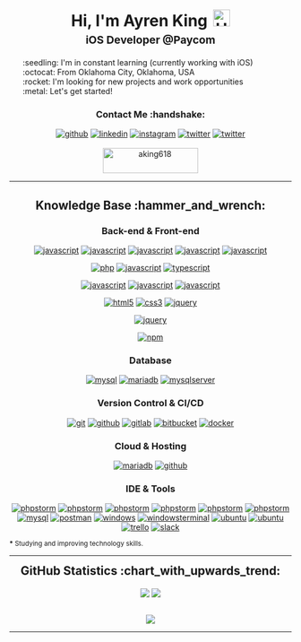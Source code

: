 <h1 style="text-align: center;margin-bottom: 5px;">Hi, I'm Ayren King<img src="https://raw.githubusercontent.com/iampavangandhi/iampavangandhi/master/gifs/Hi.gif" alt="Hi" style="width: 30px;margin-left: 10px;"></h1>
<h3 style="font-size: 1.2rem; text-align: center;margin: 0 0 20px 0;">iOS Developer @Paycom</h3>

<ul style="list-style: none;">
<li>:seedling: I'm in constant learning (currently working with iOS)</li>
<li>:octocat: From Oklahoma City, Oklahoma, USA</li>
<li>:rocket: I'm looking for new projects and work opportunities</li>
<li>:metal: Let's get started!</li>
</ul>
<div align="center">
<h3>Contact Me :handshake:</h3>
<a href="https://github.com/aking618" target="_blank"><img src="https://img.shields.io/badge/-Ayren King-black?logo=github&style=flat-square" alt="github"/></a>
<a href="https://www.linkedin.com/in/Ayren-King" target="_blank"><img src="https://img.shields.io/badge/-Ayren King-blue?logo=linkedin&style=flat-square" alt="linkedin"></a>
<a href="https://www.instagram.com/a_king618" target="_blank"><img src="https://img.shields.io/badge/-Ayren King-pink?logo=instagram&textColor=white&style=flat-square" alt="instagram"/></a>
<a href="https://twitter.com/AyrenKing1" target="_blank"><img src="https://img.shields.io/badge/-AyrenKing1-blue?logo=twitter&logoColor=white&style=flat-square" alt="twitter"/></a>
<a href="mailto:ashsquads@gmail.com"><img src="https://img.shields.io/badge/-ashsquads@gmail.com-white?logo=thunderbird&style=flat-square" alt="twitter"/></a>
<br/><br/>
<a href="https://www.buymeacoffee.com/aking618" target="_blank"><img src="https://cdn.buymeacoffee.com/buttons/v2/default-yellow.png" height="45" width="170" alt="aking618" /></a>
</div>


---

<div align="center">
<h2>Knowledge Base :hammer_and_wrench:</h2>

<h3>Back-end & Front-end</h3>

<a href="https://flutter.dev" target="_blank"><img src="https://img.shields.io/badge/Flutter-white.svg?style=for-the-badge&logo=flutter&logoColor=blue" alt="javascript"/></a>
<a href="https://dart.dev" target="_blank"><img src="https://img.shields.io/badge/dart-white.svg?style=for-the-badge&logo=dart&logoColor=blue" alt="javascript"/></a>
<a href="https://dart.dev" target="_blank"><img src="https://img.shields.io/badge/kotlin-white.svg?style=for-the-badge&logo=kotlin&logoColor=green" alt="javascript"/></a>
<a href="https://dart.dev" target="_blank"><img src="https://img.shields.io/badge/java-white.svg?style=for-the-badge&logo=java&logoColor=%23ED8B00" alt="javascript"/></a>
<a href="https://dart.dev" target="_blank"><img src="https://img.shields.io/badge/swift-white?style=for-the-badge&logo=swift&logoColor=F54A2A" alt="javascript"/></a>

<a href="https://php.net" target="_blank"><img src="https://img.shields.io/badge/PHP-white.svg?style=for-the-badge&logo=php&logoColor=777BB4" alt="php"/></a>
<a href="https://developer.mozilla.org/en-US/docs/Web/JavaScript" target="_blank"><img src="https://img.shields.io/badge/JavaScript-white.svg?style=for-the-badge&logo=javascript&logoColor=#F7DF1E" alt="javascript"/></a>
<a href="https://developer.mozilla.org/en-US/docs/Web/JavaScript" target="_blank"><img src="https://img.shields.io/badge/typescript-white.svg?style=for-the-badge&logo=typescript&logoColor=#F7DF1E" alt="typescript"/></a>

<a href="https://reactjs.org" target="_blank"><img src="https://img.shields.io/badge/react-white.svg?style=for-the-badge&logo=react&logoColor=%2361DAFB" alt="javascript"/></a>
<a href="https://reactjs.org" target="_blank"><img src="https://img.shields.io/badge/react_router-white.svg?style=for-the-badge&logo=react-router&logoColor=%2361DAFB" alt="javascript"/></a>
<a href="https://reactjs.org" target="_blank"><img src="https://img.shields.io/badge/MUI-white.svg?style=for-the-badge&logo=material-ui&logoColor=230081CB" alt="javascript"/></a>

<a href="https://html.spec.whatwg.org/multipage/" target="_blank"><img src="https://img.shields.io/badge/-HTML-white?logo=html5&style=for-the-badge" alt="html5"/></a>
<a href="https://www.w3.org/Style/CSS" target="_blank"><img src="https://img.shields.io/badge/-CSS-white?logo=css3&logoColor=1572B6&style=for-the-badge" alt="css3"/></a>
<a href="https://jquery.com/" target="_blank"><img src="https://img.shields.io/badge/-jquery-white?logo=jquery&logoColor=0769AD&style=for-the-badge" alt="jquery"/></a>

<a href="https://jquery.com/" target="_blank"><img src="https://img.shields.io/badge/c%23-white.svg?style=for-the-badge&logo=c-sharp&logoColor=green" alt="jquery"/></a>

<a href="https://www.npmjs.com/" target="_blank"><img src="https://img.shields.io/badge/-npm-white?logo=npm&logoColor=CB3837&style=for-the-badge" alt="npm"/></a>


<h3>Database</h3>

<a href="https://www.mysql.com/" target="_blank"><img src="https://img.shields.io/badge/-mysql-white?logo=mysql&logoColor=4479A1&style=for-the-badge" alt="mysql"/></a>
<a href="https://mariadb.org/" target="_blank"><img src="https://img.shields.io/badge/firebase-white.svg?style=for-the-badge&logo=firebase" alt="mariadb"/></a>
<a href="https://mariadb.org/" target="_blank"><img src="https://img.shields.io/badge/Microsoft%20SQL%20Sever-white?style=for-the-badge&logo=microsoft%20sql%20server&logoColor=red" alt="mysqlserver"/></a>


<h3>Version Control & CI/CD</h3>
<a href="https://git-scm.com/" target="_blank"><img src="https://img.shields.io/badge/-git-white?logo=git&logoColor=F05032&style=for-the-badge" alt="git"/></a>
<a href="https://github.com/" target="_blank"><img src="https://img.shields.io/badge/-github-white?logo=github&logoColor=181717&style=for-the-badge" alt="github"/></a>
<a href="https://gitlab.com/" target="_blank"><img src="https://img.shields.io/badge/-gitlab-white?logo=gitlab&logoColor=FCA121&style=for-the-badge" alt="gitlab"/></a>
<a href="https://bitbucket.org/" target="_blank"><img src="https://img.shields.io/badge/-bitbucket-white?logo=bitbucket&logoColor=0052CC&style=for-the-badge" alt="bitbucket"/></a>
<a href="https://www.docker.com/" target="_blank"><img src="https://img.shields.io/badge/-docker-white?logo=docker&logoColor=2496ED&style=for-the-badge" alt="docker"/></a>

<h3>Cloud & Hosting</h3>

<a href="https://mariadb.org/" target="_blank"><img src="https://img.shields.io/badge/firebase-white.svg?style=for-the-badge&logo=firebase" alt="mariadb"/></a>
<a href="https://github.com/" target="_blank"><img src="https://img.shields.io/badge/-github-white?logo=github&logoColor=181717&style=for-the-badge" alt="github"/></a>

<h3>IDE & Tools</h3>


<a href="https://www.jetbrains.com/phpstorm/" target="_blank"><img src="https://img.shields.io/badge/Android%20Studio-white.svg?style=for-the-badge&logo=android-studio&logoColor=3DDC84" alt="phpstorm"/></a>
<a href="https://www.jetbrains.com/phpstorm/" target="_blank"><img src="https://img.shields.io/badge/IntelliJIDEA-white.svg?style=for-the-badge&logo=intellij-idea&logoColor=black" alt="phpstorm"/></a>
<a href="https://www.jetbrains.com/phpstorm/" target="_blank"><img src="https://img.shields.io/badge/Visual%20Studio%20Code-white.svg?style=for-the-badge&logo=visual-studio-code&logoColor=0078d7" alt="phpstorm"/></a>
<a href="https://www.jetbrains.com/phpstorm/" target="_blank"><img src="https://img.shields.io/badge/-phpstorm-white?logo=phpstorm&logoColor=000000&style=for-the-badge" alt="phpstorm"/></a>
<a href="https://www.jetbrains.com/phpstorm/" target="_blank"><img src="https://img.shields.io/badge/Xcode-white?style=for-the-badge&logo=Xcode&logoColor=007ACC" alt="phpstorm"/></a>
<a href="https://www.jetbrains.com/phpstorm/" target="_blank"><img src="https://img.shields.io/badge/unity-white.svg?style=for-the-badge&logo=unity&logoColor=black" alt="phpstorm"/></a>
<a href="https://www.mysql.com/products/workbench/" target="_blank"><img src="https://img.shields.io/badge/-mysql_workbench-white?logo=mysql&logoColor=4479A1&style=for-the-badge" alt="mysql"/></a>
<a href="https://www.postman.com/" target="_blank"><img src="https://img.shields.io/badge/-postman-white?logo=postman&logoColor=FF6C37&style=for-the-badge" alt="postman"/></a>
<a href="https://www.microsoft.com/en-us/windows" target="_blank"><img src="https://img.shields.io/badge/-windows-white?logo=windows&logoColor=0078D6&style=for-the-badge" alt="windows"/></a>
<a href="https://github.com/microsoft/terminal" target="_blank"><img src="https://img.shields.io/badge/-windows_terminal-white?logo=windowsterminal&logoColor=4D4D4D&style=for-the-badge" alt="windowsterminal"/></a>
<a href="https://ubuntu.com/" target="_blank"><img src="https://img.shields.io/badge/mac%20os-white?style=for-the-badge&logo=macos&logoColor=black" alt="ubuntu"/></a>
<a href="https://ubuntu.com/" target="_blank"><img src="https://img.shields.io/badge/-ubuntu-white?logo=ubuntu&logoColor=E95420&style=for-the-badge" alt="ubuntu"/></a>
<a href="https://trello.com/" target="_blank"><img src="https://img.shields.io/badge/-trello-white?logo=trello&logoColor=0052CC&style=for-the-badge" alt="trello"/></a>
<a href="https://slack.com/" target="_blank"><img src="https://img.shields.io/badge/-slack-white?logo=slack&logoColor=4A154B&style=for-the-badge" alt="slack"/></a>
</div>

<small><strong>*</strong> Studying and improving technology skills.</small>

---

<div align="center">
<h2 style="margin: 5px 10px;">GitHub Statistics :chart_with_upwards_trend:</h2> 
<div style="display: flex; align-items: center; justify-content: center;">

[![](https://github-readme-stats.vercel.app/api?username=aking618&show_icons=true&theme=tokyonight&hide_border=true&locale=en)](https://github.com/aking618)
[![](https://github-readme-streak-stats.herokuapp.com/?user=aking618&theme=tokyonight&hide_border=true)](https://github.com/aking618)

</div>
</div>

<div align="center">

![](https://komarev.com/ghpvc/?username=aking618&style=flat-square)

</div>


------
